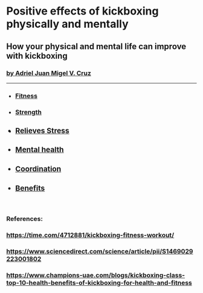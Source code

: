 <!DOCTYPE html>
<html lang="en">
<head>
    <meta charset="UTF-8">
    <meta name="viewport" content="width=device-width, initial-scale=1.0">
    <title>Document</title>
        <h1>Positive effects of kickboxing physically and mentally</h1>
        <h2>How your physical and mental life can improve with kickboxing</h2>
        <p><a href="mailto:20234652@s.ubaguio.edu"><h3>by Adriel Juan Migel V. Cruz</h3></a></p>
        <hr>
</head>
<body>
    <ul>
    <h3><a href="https://www.healthline.com/health/kickboxing-benefits"><li>Fitness</li></a>
    <h3><a href="https://www.9round.com/blog/how-kickboxing-builds-strength-and-endurance"><li>Strength</li></a>
    <h3><a href="https://rarebreed.net.au/top-kickboxing-techniques-to-improve-agility-and-speed/"><li><Agility</li></a>
    <h3><a href="https://pmc.ncbi.nlm.nih.gov/articles/PMC10328201/"><li>Relieves Stress</li></a>
    <h3><a href="https://www.9round.com/blog/4-surprising-ways-kickboxing-helps-mental-health"><li>Mental health</li></a>
    <h3><a href="https://www.fitboxcenter.com/blog/kickboxing-requires-hand-eye-coordination-spatial-awareness-and-a-fast-reaction-time"><li>Coordination</li></a>
    <h3><a href="https://eaglekickboxing.co.uk/blog/twelve-benefits-kickboxing/"><li>Benefits</li></a>
    </ul>
    </h3>
    <br>
    <b><h3>References:
        <h3><a href="https://time.com/4712881/kickboxing-fitness-workout/">https://time.com/4712881/kickboxing-fitness-workout/</a>
        <h3><a href="https://www.sciencedirect.com/science/article/pii/S1469029223001802">https://www.sciencedirect.com/science/article/pii/S1469029223001802</a>
        <h3><a href="https://www.champions-uae.com/blogs/kickboxing-class-top-10-health-benefits-of-kickboxing-for-health-and-fitness">https://www.champions-uae.com/blogs/kickboxing-class-top-10-health-benefits-of-kickboxing-for-health-and-fitness</a>
    </h3></b>
</body>
</html>
